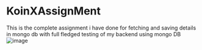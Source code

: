 # KoinXAssignMent
This is the complete assignment i have done for fetching and saving details in mongo db with full fledged testing of my backend using mongo DB
![image](https://github.com/user-attachments/assets/fbafb5dd-b28c-4934-9d33-4d4bde895f65)
